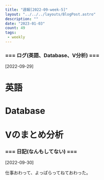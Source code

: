 ```yaml
---
title: "週報[2022-09-week-5]"
layout: "../../../layouts/BlogPost.astro"
description: ""
date: "2023-01-03"
count: 49
tags:
 - weekly
---
```





### === ログ(英語、Database、V分析) ===

[2022-09-29]

# 英語

# Database

# Vのまとめ分析


### === 日記(なんもしてない) ===

[2022-09-30]

仕事おわって、よっぱらってねておわった。
